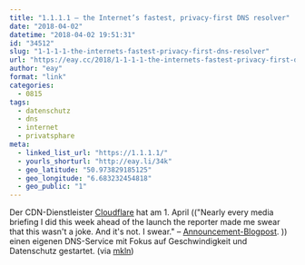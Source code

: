 ```yaml
---
title: "1.1.1.1 – the Internet’s fastest, privacy-first DNS resolver"
date: "2018-04-02"
datetime: "2018-04-02 19:51:31"
id: "34512"
slug: "1-1-1-1-the-internets-fastest-privacy-first-dns-resolver"
url: "https://eay.cc/2018/1-1-1-1-the-internets-fastest-privacy-first-dns-resolver/"
author: "eay"
format: "link"
categories:
  - 0815
tags:
  - datenschutz
  - dns
  - internet
  - privatsphare
meta:
  - linked_list_url: "https://1.1.1.1/"
  - yourls_shorturl: "http://eay.li/34k"
  - geo_latitude: "50.973829185125"
  - geo_longitude: "6.683232454818"
  - geo_public: "1"
---
```


Der CDN-Dienstleister [Cloudflare](https://www.cloudflare.com/) hat am 1. April (("Nearly every media briefing I did this week ahead of the launch the reporter made me swear that this wasn't a joke. And it's not. I swear." – [Announcement-Blogpost](https://blog.cloudflare.com/announcing-1111/). )) einen eigenen DNS-Service mit Fokus auf Geschwindigkeit und Datenschutz gestartet. (via [mkln](https://mkln.org/2018/04/cloudflare-dns/))
